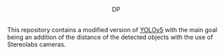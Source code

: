 <div align="center">
DP</a>
</div>

<br>
<p>
This repository contains a modified version of <a href="https://github.com/ultralytics/yolov5">YOLOv5</a>
 with the main goal being an addition of the distance of the detected objects with the use of Stereolabs cameras.
</p>

